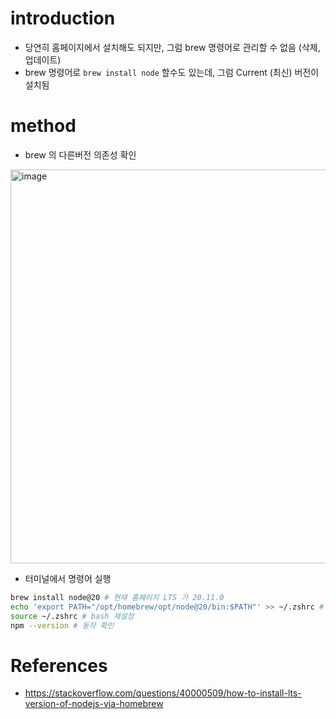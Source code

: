 # introduction

- 당연히 홈페이지에서 설치해도 되지만, 그럼 brew 명령어로 관리할 수 없음 (삭제, 업데이트)
- brew 명령어로 `brew install node` 할수도 있는데, 그럼 Current (최신) 버전이 설치됨 

# method

- brew 의 다른버전 의존성 확인

<img width="630" alt="image" src="https://github.com/jeongph/TIL/assets/13309303/278b0046-c464-430a-863f-91d775341e73">

- 터미널에서 명령어 실행

``` sh
brew install node@20 # 현재 홈페이지 LTS 가 20.11.0
echo 'export PATH="/opt/homebrew/opt/node@20/bin:$PATH"' >> ~/.zshrc # brew install node 로 설치하면 자동으로 잡아주지만, 버전을 명시해주면 해당 버전을 default 로 지정해줘야 함
source ~/.zshrc # bash 재설정
npm --version # 동작 확인 
```

# References

- https://stackoverflow.com/questions/40000509/how-to-install-lts-version-of-nodejs-via-homebrew
